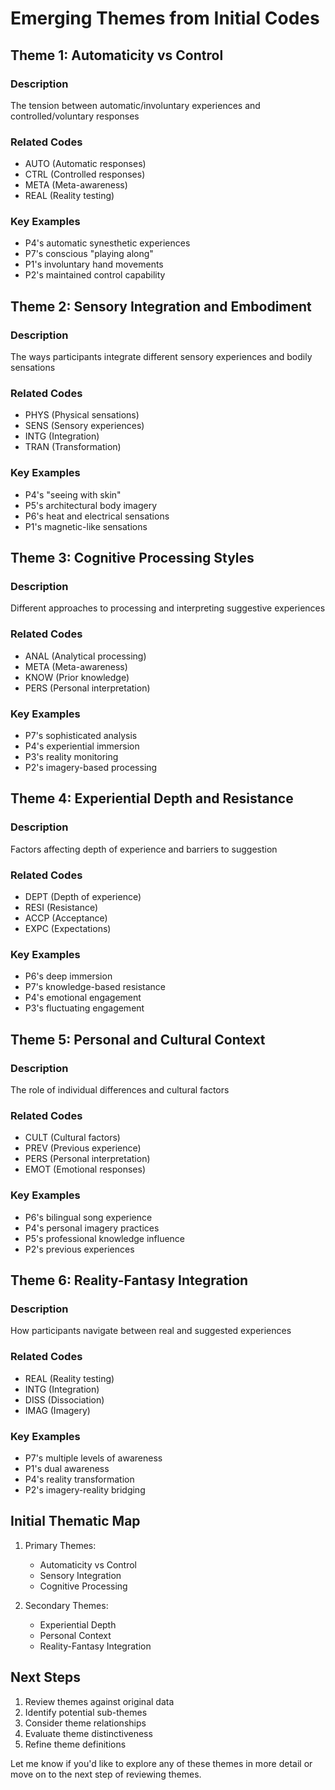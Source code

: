 # Emerging Themes from Initial Codes

## Theme 1: Automaticity vs Control
### Description
The tension between automatic/involuntary experiences and controlled/voluntary responses
### Related Codes
- AUTO (Automatic responses)
- CTRL (Controlled responses)
- META (Meta-awareness)
- REAL (Reality testing)
### Key Examples
- P4's automatic synesthetic experiences
- P7's conscious "playing along"
- P1's involuntary hand movements
- P2's maintained control capability

## Theme 2: Sensory Integration and Embodiment
### Description
The ways participants integrate different sensory experiences and bodily sensations
### Related Codes
- PHYS (Physical sensations)
- SENS (Sensory experiences)
- INTG (Integration)
- TRAN (Transformation)
### Key Examples
- P4's "seeing with skin"
- P5's architectural body imagery
- P6's heat and electrical sensations
- P1's magnetic-like sensations

## Theme 3: Cognitive Processing Styles
### Description
Different approaches to processing and interpreting suggestive experiences
### Related Codes
- ANAL (Analytical processing)
- META (Meta-awareness)
- KNOW (Prior knowledge)
- PERS (Personal interpretation)
### Key Examples
- P7's sophisticated analysis
- P4's experiential immersion
- P3's reality monitoring
- P2's imagery-based processing

## Theme 4: Experiential Depth and Resistance
### Description
Factors affecting depth of experience and barriers to suggestion
### Related Codes
- DEPT (Depth of experience)
- RESI (Resistance)
- ACCP (Acceptance)
- EXPC (Expectations)
### Key Examples
- P6's deep immersion
- P7's knowledge-based resistance
- P4's emotional engagement
- P3's fluctuating engagement

## Theme 5: Personal and Cultural Context
### Description
The role of individual differences and cultural factors
### Related Codes
- CULT (Cultural factors)
- PREV (Previous experience)
- PERS (Personal interpretation)
- EMOT (Emotional responses)
### Key Examples
- P6's bilingual song experience
- P4's personal imagery practices
- P5's professional knowledge influence
- P2's previous experiences

## Theme 6: Reality-Fantasy Integration
### Description
How participants navigate between real and suggested experiences
### Related Codes
- REAL (Reality testing)
- INTG (Integration)
- DISS (Dissociation)
- IMAG (Imagery)
### Key Examples
- P7's multiple levels of awareness
- P1's dual awareness
- P4's reality transformation
- P2's imagery-reality bridging

## Initial Thematic Map
1. Primary Themes:
   - Automaticity vs Control
   - Sensory Integration
   - Cognitive Processing

2. Secondary Themes:
   - Experiential Depth
   - Personal Context
   - Reality-Fantasy Integration

## Next Steps
1. Review themes against original data
2. Identify potential sub-themes
3. Consider theme relationships
4. Evaluate theme distinctiveness
5. Refine theme definitions

Let me know if you'd like to explore any of these themes in more detail or move on to the next step of reviewing themes. 